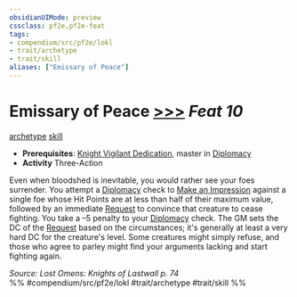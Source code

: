 ```yaml
---
obsidianUIMode: preview
cssclass: pf2e,pf2e-feat
tags:
- compendium/src/pf2e/lokl
- trait/archetype
- trait/skill
aliases: ["Emissary of Peace"]
---
```

# Emissary of Peace  [>>>](/rules/core-rulebook/chapter-9-playing-the-game.md#Actions "Three-Action") *Feat 10*  
[archetype](/rules/traits/archetype.md)  [skill](/rules/traits/skill.md)  

- **Prerequisites**: [Knight Vigilant Dedication](/compendium/feats/knight-vigilant-dedication-locg.md), master in [Diplomacy](/compendium/skills.md#Diplomacy)
- **Activity** Three-Action

Even when bloodshed is inevitable, you would rather see your foes surrender. You attempt a [Diplomacy](/compendium/skills.md#Diplomacy) check to [Make an Impression](/rules/actions/make-an-impression.md) against a single foe whose Hit Points are at less than half of their maximum value, followed by an immediate [Request](/rules/actions/request.md) to convince that creature to cease fighting. You take a –5 penalty to your [Diplomacy](/compendium/skills.md#Diplomacy) check. The GM sets the DC of the [Request](/rules/actions/request.md) based on the circumstances; it's generally at least a very hard DC for the creature's level. Some creatures might simply refuse, and those who agree to parley might find your arguments lacking and start fighting again.

*Source: Lost Omens: Knights of Lastwall p. 74*  
%% #compendium/src/pf2e/lokl #trait/archetype #trait/skill %%